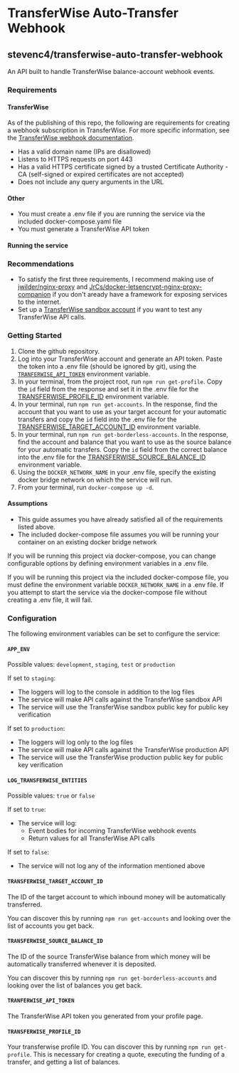 # TransferWise Auto-Transfer Webhook

## stevenc4/transferwise-auto-transfer-webhook

An API built to handle TransferWise balance-account webhook events.

### Requirements

#### TransferWise

As of the publishing of this repo, the following are requirements for creating a webhook subscription in TransferWise. For more specific information, see the [TransferWise webhook documentation](https://api-docs.transferwise.com/#profile-webhooks).
* Has a valid domain name (IPs are disallowed)
* Listens to HTTPS requests on port 443
* Has a valid HTTPS certificate signed by a trusted Certificate Authority - CA (self-signed or expired certificates are not accepted)
* Does not include any query arguments in the URL

#### Other

* You must create a .env file if you are running the service via the included docker-compose.yaml file
* You must generate a TransferWise API token

#### Running the service

### Recommendations
* To satisfy the first three requirements, I recommend making use of [jwilder/nginx-proxy](https://github.com/jwilder/nginx-proxy) and [JrCs/docker-letsencrypt-nginx-proxy-companion](https://github.com/JrCs/docker-letsencrypt-nginx-proxy-companion) if you don't aready have a framework for exposing services to the internet.
* Set up a [TransferWise sandbox account](https://sandbox.transferwise.tech/) if you want to test any TransferWise API calls.

### Getting Started

1. Clone the github repository.
2. Log into your TransferWise account and generate an API token. Paste the token into a .env file (should be ignored by git), using the [`TRANFERWISE_API_TOKEN`](#TRANFERWISE_API_TOKEN) environment variable.
3. In your terminal, from the project root, run `npm run get-profile`. Copy the `id` field from the response and set it in the .env file for the [TRANSFERWISE_PROFILE_ID](#TRANSFERWISE_PROFILE_ID) environment variable.
4. In your terminal, run `npm run get-accounts`. In the response, find the account that you want to use as your target account for your automatic transfers and copy the `id` field into the .env file for the [TRANSFERWISE_TARGET_ACCOUNT_ID](#TRANSFERWISE_TARGET_ACCOUNT_ID) environment variable.
5. In your terminal, run `npm run get-borderless-accounts`. In the response, find the account and balance that you want to use as the source balance for your automatic transfers. Copy the `id` field from the correct balance into the .env file for the [TRANSFERWISE_SOURCE_BALANCE_ID](#TRANSFERWISE_SOURCE_BALANCE_ID) environment variable.
6. Using the `DOCKER_NETWORK_NAME` in your .env file, specify the existing docker bridge network on which the service will run.
7. From your terminal, run `docker-compose up -d`.


#### Assumptions
* This guide assumes you have already satisfied all of the requirements listed above.
* The included docker-compose file assumes you will be running your container on an existing docker bridge network

If you will be running this project via docker-compose, you can change configurable options by defining environment variables in a .env file.

If you will be running this project via the included docker-compose file, you must define the environment variable `DOCKER_NETWORK_NAME` in a .env file. If you attempt to start the service via the docker-compose file without creating a .env file, it will fail.

### Configuration

The following environment variables can be set to configure the service:

#### `APP_ENV`
Possible values: `development`, `staging`, `test` or `production`

If set to `staging`:
* The loggers will log to the console in addition to the log files
* The service will make API calls against the TransferWise sandbox API
* The service will use the TransferWise sandbox public key for public key verification

If set to `production`:
* The loggers will log only to the log files
* The service will make API calls against the TransferWise production API
* The service will use the TransferWise production public key for public key verification

#### `LOG_TRANSFERWISE_ENTITIES`
Possible values: `true` or `false`

If set to `true`:
* The service will log:
  * Event bodies for incoming TransferWise webhook events
  * Return values for all TransferWise API calls

If set to `false`:
  * The service will not log any of the information mentioned above

#### `TRANSFERWISE_TARGET_ACCOUNT_ID`
The ID of the target account to which inbound money will be automatically transferred.

You can discover this by running `npm run get-accounts` and looking over the list of accounts you get back.

#### `TRANSFERWISE_SOURCE_BALANCE_ID`
The ID of the source TransferWise balance from which money will be automatically transferred whenever it is deposited.

You can discover this by running `npm run get-borderless-accounts` and looking over the list of balances you get back.

#### `TRANFERWISE_API_TOKEN`
The TransferWise API token you generated from your profile page.

#### `TRANSFERWISE_PROFILE_ID`
Your transferwise profile ID. You can discover this by running `npm run get-profile`. This is necessary for creating a quote, executing the funding of a transfer, and getting a list of balances.
